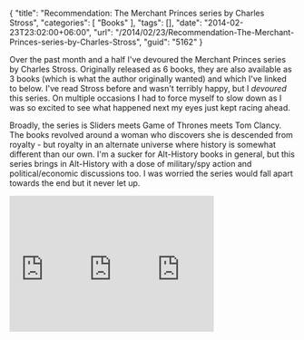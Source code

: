 {
	"title": "Recommendation: The Merchant Princes series by Charles Stross",
	"categories": [
		"Books"
	],
	"tags": [],
	"date": "2014-02-23T23:02:00+06:00",
	"url": "/2014/02/23/Recommendation-The-Merchant-Princes-series-by-Charles-Stross",
	"guid": "5162"
}

<p>
Over the past month and a half I've devoured the Merchant Princes series by Charles Stross. Originally released as 6 books, they are also available as 3 books (which is what the author originally wanted) and which I've linked to below. I've read Stross before and wasn't terribly happy, but I <i>devoured</i> this series. On multiple occasions I had to force myself to slow down as I was so excited to see what happened next my eyes just kept racing ahead. 
</p>

<p>
Broadly, the series is Sliders meets Game of Thrones meets Tom Clancy. The books revolved around a woman who discovers she is descended from royalty - but royalty in an alternate universe where history is somewhat different than our own. I'm a sucker for Alt-History books in general, but this series brings in Alt-History with a dose of military/spy action and political/economic discussions too. I was worried the series would fall apart towards the end but it never let up. 
</p>

<iframe src="http://rcm-na.amazon-adsystem.com/e/cm?t=raymondcamden-20&o=1&p=8&l=as1&asins=B00HFU5AUS&nou=1&ref=qf_sp_asin_til&fc1=000000&IS2=1&lt1=_top&m=amazon&lc1=0000FF&bc1=000000&bg1=FFFFFF&f=ifr" style="width:120px;height:240px;float:left" scrolling="no" marginwidth="0" marginheight="0" frameborder="0"></iframe>

<iframe src="http://rcm-na.amazon-adsystem.com/e/cm?t=raymondcamden-20&o=1&p=8&l=as1&asins=B00HFU5BP2&nou=1&ref=qf_sp_asin_til&fc1=000000&IS2=1&lt1=_top&m=amazon&lc1=0000FF&bc1=000000&bg1=FFFFFF&f=ifr" style="width:120px;height:240px;float:left" scrolling="no" marginwidth="0" marginheight="0" frameborder="0"></iframe>

<iframe src="http://rcm-na.amazon-adsystem.com/e/cm?t=raymondcamden-20&o=1&p=8&l=as1&asins=B00HFU5BJ8&nou=1&ref=qf_sp_asin_til&fc1=000000&IS2=1&lt1=_top&m=amazon&lc1=0000FF&bc1=000000&bg1=FFFFFF&f=ifr" style="width:120px;height:240px;float:left" scrolling="no" marginwidth="0" marginheight="0" frameborder="0"></iframe>

<br clear="left">